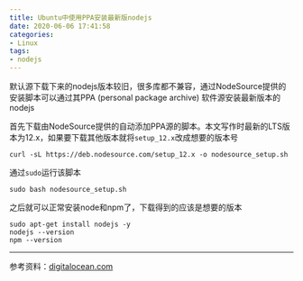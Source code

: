 ```yaml
---
title: Ubuntu中使用PPA安装最新版nodejs
date: 2020-06-06 17:41:58
categories:
- Linux
tags:
- nodejs
---
```

默认源下载下来的nodejs版本较旧，很多库都不兼容，通过NodeSource提供的安装脚本可以通过其PPA (personal package archive) 软件源安装最新版本的nodejs

<!--more-->

首先下载由NodeSource提供的自动添加PPA源的脚本。本文写作时最新的LTS版本为12.x，如果要下载其他版本就将`setup_12.x`改成想要的版本号

```
curl -sL https://deb.nodesource.com/setup_12.x -o nodesource_setup.sh
```

通过`sudo`运行该脚本

```
sudo bash nodesource_setup.sh
```

之后就可以正常安装node和npm了，下载得到的应该是想要的版本

```
sudo apt-get install nodejs -y
nodejs --version
npm --version
```

---

参考资料：[digitalocean.com](https://www.digitalocean.com/community/tutorials/how-to-install-node-js-on-ubuntu-18-04)
